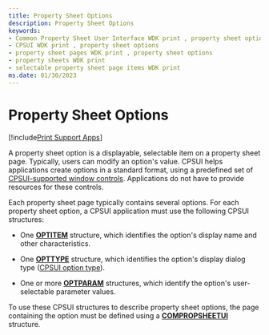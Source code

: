 ```yaml
---
title: Property Sheet Options
description: Property Sheet Options
keywords:
- Common Property Sheet User Interface WDK print , property sheet options
- CPSUI WDK print , property sheet options
- property sheet pages WDK print , property sheet options
- property sheets WDK print
- selectable property sheet page items WDK print
ms.date: 01/30/2023
---
```


# Property Sheet Options

[!include[Print Support Apps](../includes/print-support-apps.md)]

A property sheet option is a displayable, selectable item on a property sheet page. Typically, users can modify an option's value. CPSUI helps applications create options in a standard format, using a predefined set of [CPSUI-supported window controls](cpsui-supported-window-controls.md). Applications do not have to provide resources for these controls.

Each property sheet page typically contains several options. For each property sheet option, a CPSUI application must use the following CPSUI structures:

- One [**OPTITEM**](/windows-hardware/drivers/ddi/compstui/ns-compstui-_optitem) structure, which identifies the option's display name and other characteristics.

- One [**OPTTYPE**](/windows-hardware/drivers/ddi/compstui/ns-compstui-_opttype) structure, which identifies the option's display dialog type ([CPSUI option type](./cpsui-option-types.md)).

- One or more [**OPTPARAM**](/windows-hardware/drivers/ddi/compstui/ns-compstui-_optparam) structures, which identify the option's user-selectable parameter values.

To use these CPSUI structures to describe property sheet options, the page containing the option must be defined using a [**COMPROPSHEETUI**](/windows-hardware/drivers/ddi/compstui/ns-compstui-_compropsheetui) structure.
